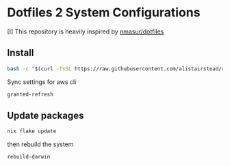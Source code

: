 # Dotfiles 2 System Configurations

[I] This repository is heavily inspired by [nmasur/dotfiles](https://github.com/nmasur/dotfiles/tree/master)

## Install

```bash
bash -c "$(curl -fsSL https://raw.githubusercontent.com/alistairstead/dotfiles2/install.sh)"
```

Sync settings for aws cli

```bash
granted-refresh
```

## Update packages

```bash
nix flake update
```

then rebuild the system

```bash
rebuild-darwin
```
